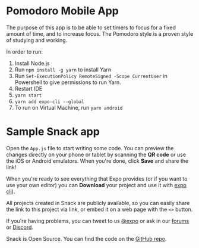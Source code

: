 # Pomodoro Mobile App
The purpose of this app is to be able to set timers to focus for a fixed amount of time, and to increase focus. The Pomodoro style is a proven style of studying and working.

In order to run:
1. Install Node.js
2. Run `npm install -g yarn` to install Yarn
3. Run `Set-ExecutionPolicy RemoteSigned -Scope CurrentUser` in Powershell to give permissions to run Yarn.
4. Restart IDE
5. `yarn start`
6. `yarn add expo-cli --global`
7. To run on Virtual Machine, run `yarn android`

# Sample Snack app

Open the `App.js` file to start writing some code. You can preview the changes directly on your phone or tablet by scanning the **QR code** or use the iOS or Android emulators. When you're done, click **Save** and share the link!

When you're ready to see everything that Expo provides (or if you want to use your own editor) you can **Download** your project and use it with [expo cli](https://docs.expo.dev/get-started/installation/#expo-cli)).

All projects created in Snack are publicly available, so you can easily share the link to this project via link, or embed it on a web page with the `<>` button.

If you're having problems, you can tweet to us [@expo](https://twitter.com/expo) or ask in our [forums](https://forums.expo.dev/c/expo-dev-tools/61) or [Discord](https://chat.expo.dev/).

Snack is Open Source. You can find the code on the [GitHub repo](https://github.com/expo/snack).
